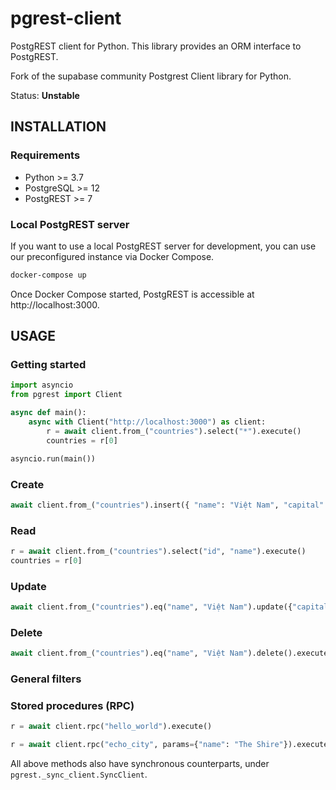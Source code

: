 # pgrest-client

PostgREST client for Python. This library provides an ORM interface to PostgREST.

Fork of the supabase community Postgrest Client library for Python.

Status: **Unstable**

## INSTALLATION

### Requirements

- Python >= 3.7
- PostgreSQL >= 12
- PostgREST >= 7

### Local PostgREST server

If you want to use a local PostgREST server for development, you can use our preconfigured instance via Docker Compose.

```sh
docker-compose up
```

Once Docker Compose started, PostgREST is accessible at http://localhost:3000.

## USAGE

### Getting started

```py
import asyncio
from pgrest import Client

async def main():
    async with Client("http://localhost:3000") as client:
        r = await client.from_("countries").select("*").execute()
        countries = r[0]

asyncio.run(main())
```

### Create

```py
await client.from_("countries").insert({ "name": "Việt Nam", "capital": "Hà Nội" }).execute()
```

### Read

```py
r = await client.from_("countries").select("id", "name").execute()
countries = r[0]
```

### Update

```py
await client.from_("countries").eq("name", "Việt Nam").update({"capital": "Hà Nội"}).execute()
```

### Delete

```py
await client.from_("countries").eq("name", "Việt Nam").delete().execute()
```

### General filters

### Stored procedures (RPC)

```py
r = await client.rpc("hello_world").execute()
```

```py
r = await client.rpc("echo_city", params={"name": "The Shire"}).execute()
```

All above methods also have synchronous counterparts, under `pgrest._sync_client.SyncClient`.
